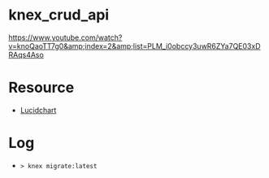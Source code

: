 # knex_crud_api

https://www.youtube.com/watch?v=knoQaoTT7g0&amp;index=2&amp;list=PLM_i0obccy3uwR6ZYa7QE03xDRAqs4Aso

# Resource

- [Lucidchart](https://www.lucidchart.com)

# Log

- `> knex migrate:latest`
